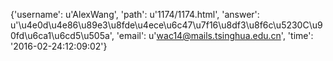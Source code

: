 {'username': u'AlexWang', 'path': u'1174/1174.html', 'answer': u'\u4e0d\u4e86\u89e3\u8fde\u4ece\u6c47\u7f16\u8df3\u8f6c\u5230C\u90fd\u6ca1\u6cd5\u505a', 'email': u'wac14@mails.tsinghua.edu.cn', 'time': '2016-02-24:12:09:02'}